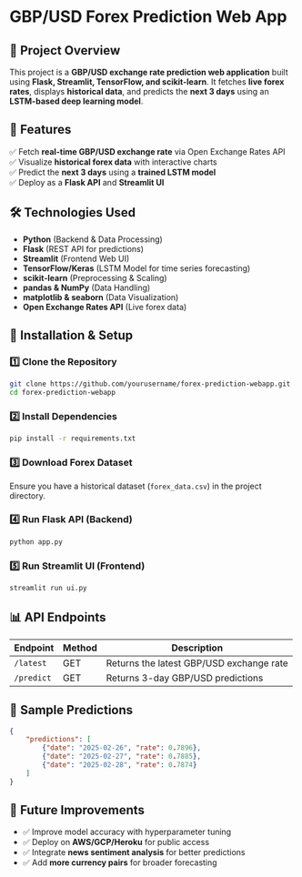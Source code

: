 # GBP/USD Forex Prediction Web App

## 📌 Project Overview
This project is a **GBP/USD exchange rate prediction web application** built using **Flask, Streamlit, TensorFlow, and scikit-learn**. It fetches **live forex rates**, displays **historical data**, and predicts the **next 3 days** using an **LSTM-based deep learning model**.

## 🚀 Features
✅ Fetch **real-time GBP/USD exchange rate** via Open Exchange Rates API  
✅ Visualize **historical forex data** with interactive charts  
✅ Predict the **next 3 days** using a **trained LSTM model**  
✅ Deploy as a **Flask API** and **Streamlit UI**  

## 🛠️ Technologies Used
- **Python** (Backend & Data Processing)
- **Flask** (REST API for predictions)
- **Streamlit** (Frontend Web UI)
- **TensorFlow/Keras** (LSTM Model for time series forecasting)
- **scikit-learn** (Preprocessing & Scaling)
- **pandas & NumPy** (Data Handling)
- **matplotlib & seaborn** (Data Visualization)
- **Open Exchange Rates API** (Live forex data)

## 🔧 Installation & Setup
### 1️⃣ Clone the Repository
```bash
git clone https://github.com/yourusername/forex-prediction-webapp.git
cd forex-prediction-webapp
```

### 2️⃣ Install Dependencies
```bash
pip install -r requirements.txt
```

### 3️⃣ Download Forex Dataset
Ensure you have a historical dataset (`forex_data.csv`) in the project directory.

### 4️⃣ Run Flask API (Backend)
```bash
python app.py
```

### 5️⃣ Run Streamlit UI (Frontend)
```bash
streamlit run ui.py
```

## 📊 API Endpoints
| Endpoint       | Method | Description |
|---------------|--------|-------------|
| `/latest`      | GET    | Returns the latest GBP/USD exchange rate |
| `/predict`     | GET    | Returns 3-day GBP/USD predictions |

## 🔮 Sample Predictions
```json
{
    "predictions": [
        {"date": "2025-02-26", "rate": 0.7896},
        {"date": "2025-02-27", "rate": 0.7885},
        {"date": "2025-02-28", "rate": 0.7874}
    ]
}
```

## 🚀 Future Improvements
- ✅ Improve model accuracy with hyperparameter tuning
- ✅ Deploy on **AWS/GCP/Heroku** for public access
- ✅ Integrate **news sentiment analysis** for better predictions
- ✅ Add **more currency pairs** for broader forecasting






